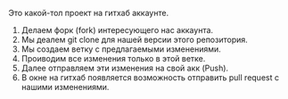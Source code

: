 Это какой-тол проект на гитхаб аккаунте.

1. Делаем форк (fork) интересующего нас аккаунта.
2. Мы деалем git clone для нашей версии этого репозитория.
3. Мы создаем ветку с предлагаемыми изменениями.
4. Проиводим все изменения только в этой ветке.
5. Далее отправляем эти изменения на свой акк (Push).
6. В окне на гитхаб появляется возможность отправить pull request с нашими изменениями. 